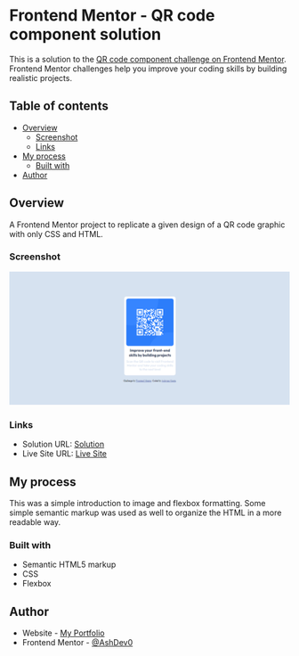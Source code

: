 # Frontend Mentor - QR code component solution

This is a solution to the [QR code component challenge on Frontend Mentor](https://www.frontendmentor.io/challenges/qr-code-component-iux_sIO_H). Frontend Mentor challenges help you improve your coding skills by building realistic projects. 

## Table of contents

- [Overview](#overview)
  - [Screenshot](#screenshot)
  - [Links](#links)
- [My process](#my-process)
  - [Built with](#built-with)
- [Author](#author)


## Overview
A Frontend Mentor project to replicate a given design of a QR code graphic with only CSS and HTML.
### Screenshot

![](./images/screenshot.png)

### Links

- Solution URL: [Solution](https://www.frontendmentor.io/solutions/qrcodecomponent-vLcdv-HKsU)
- Live Site URL: [Live Site](https://ashdev0.github.io/QR-code-component/)

## My process
This was a simple introduction to image and flexbox formatting. Some simple semantic markup was used as well to organize the HTML in a more readable way.

### Built with

- Semantic HTML5 markup
- CSS
- Flexbox

## Author

- Website - [My Portfolio](https://github.com/AshDev0/QR-code-component.git)
- Frontend Mentor - [@AshDev0](https://www.frontendmentor.io/profile/AshDev0)
